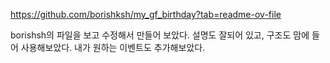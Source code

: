 https://github.com/borishksh/my_gf_birthday?tab=readme-ov-file

borishsh의 파일을 보고 수정해서 만들어 보았다. 
설명도 잘되어 있고, 구조도 맘에 들어 사용해보았다. 내가 원하는 이벤트도 추가해보았다. 
